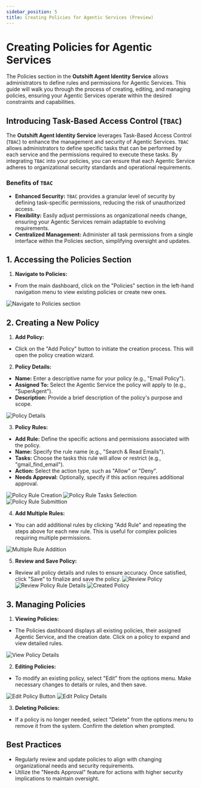 ```yaml
---
sidebar_position: 5
title: Creating Policies for Agentic Services (Preview)
---
```


# Creating Policies for Agentic Services

The Policies section in the **Outshift Agent Identity Service** allows administrators to define rules and permissions for Agentic Services.
This guide will walk you through the process of creating, editing, and managing policies,
ensuring your Agentic Services operate within the desired constraints and capabilities.

## Introducing Task-Based Access Control (`TBAC`)

The **Outshift Agent Identity Service** leverages Task-Based Access Control (`TBAC`) to enhance the management and security of Agentic Services. `TBAC` allows administrators to define specific tasks that can be performed by each service and the permissions required to execute these tasks. By integrating `TBAC` into your policies, you can ensure that each Agentic Service adheres to organizational security standards and operational requirements.

### Benefits of `TBAC`

- **Enhanced Security:** `TBAC` provides a granular level of security by defining task-specific permissions, reducing the risk of unauthorized access.
- **Flexibility:** Easily adjust permissions as organizational needs change, ensuring your Agentic Services remain adaptable to evolving requirements.
- **Centralized Management:** Administer all task permissions from a single interface within the Policies section, simplifying oversight and updates.

## 1. Accessing the Policies Section

1. **Navigate to Policies:**

- From the main dashboard, click on the "Policies" section in the left-hand navigation menu to view existing policies or create new ones.

![Navigate to Policies section](/img/policies_01.png)

## 2. Creating a New Policy

1. **Add Policy:**

- Click on the "Add Policy" button to initiate the creation process. This will open the policy creation wizard.

2. **Policy Details:**

- **Name:** Enter a descriptive name for your policy (e.g., "Email Policy").
- **Assigned To:** Select the Agentic Service the policy will apply to (e.g., "SuperAgent").
- **Description:** Provide a brief description of the policy's purpose and scope.

![Policy Details](/img/policies_02.png)

3. **Policy Rules:**

- **Add Rule:** Define the specific actions and permissions associated with the policy.
- **Name:** Specify the rule name (e.g., "Search & Read Emails").
- **Tasks:** Choose the tasks this rule will allow or restrict (e.g., "gmail_find_email").
- **Action:** Select the action type, such as "Allow" or "Deny".
- **Needs Approval:** Optionally, specify if this action requires additional approval.

![Policy Rule Creation](/img/policies_03.png)
![Policy Rule Tasks Selection](/img/policies_04.png)
![Policy Rule Submittion](/img/policies_05.png)

4. **Add Multiple Rules:**

- You can add additional rules by clicking "Add Rule" and repeating the steps above for each new rule. This is useful for complex policies requiring multiple permissions.

![Multiple Rule Addition](/img/policies_06.png)

5. **Review and Save Policy:**

- Review all policy details and rules to ensure accuracy. Once satisfied, click "Save" to finalize and save the policy.
  ![Review Policy](/img/policies_07.png)
  ![Review Policy Rule Details](/img/policies_08.png)
  ![Created Policy](/img/policies_09.png)

## 3. Managing Policies

1. **Viewing Policies:**

- The Policies dashboard displays all existing policies, their assigned Agentic Service, and the creation date. Click on a policy to expand and view detailed rules.

![View Policy Details](/img/policies_10.png)

2. **Editing Policies:**

- To modify an existing policy, select "Edit" from the options menu. Make necessary changes to details or rules, and then save.

![Edit Policy Button](/img/policies_11.png)
![Edit Policy Details](/img/policies_12.png)

3. **Deleting Policies:**

- If a policy is no longer needed, select "Delete" from the options menu to remove it from the system. Confirm the deletion when prompted.

## Best Practices

- Regularly review and update policies to align with changing organizational needs and security requirements.
- Utilize the "Needs Approval" feature for actions with higher security implications to maintain oversight.
